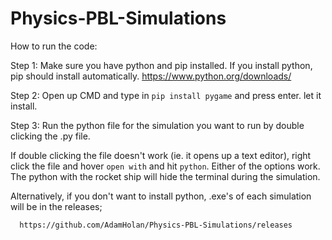 # Physics-PBL-Simulations
How to run the code:

Step 1: Make sure you have python and pip installed. If you install python, pip should install automatically. 
https://www.python.org/downloads/

Step 2: Open up CMD and type in
  `pip install pygame`
and press enter. let it install.

Step 3: Run the python file for the simulation you want to run by double clicking the .py file.

If double clicking the file doesn't work (ie. it opens up a text editor), right click the file and hover `open with` and hit `python`. Either of the options work. The python with the rocket ship will hide the terminal during the simulation. 

Alternatively, if you don't want to install python, .exe's of each simulation will be in the releases;

      https://github.com/AdamHolan/Physics-PBL-Simulations/releases
